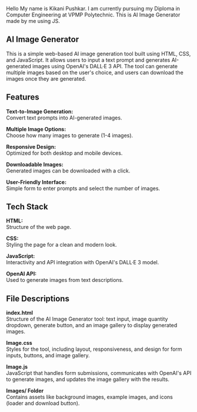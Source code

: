Hello My name is Kikani Pushkar.
I am currently pursuing my Diploma in Computer Engineering at VPMP Polytechnic.
This is AI Image Generator made by me using JS.

<h2>AI Image Generator</h2>
This is a simple web-based AI image generation tool built using HTML, CSS, and JavaScript. It allows users to input a text prompt and generates AI-generated images using OpenAI's DALL·E 3 API. The tool can generate multiple images based on the user's choice, and users can download the images once they are generated.

<h2>Features</h2>
<b>Text-to-Image Generation:</b> <br> Convert text prompts into AI-generated images.<br>

<b>Multiple Image Options:</b> <br> Choose how many images to generate (1-4 images).<br>

<b> Responsive Design:</b> <br> Optimized for both desktop and mobile devices.<br>

<b> Downloadable Images:</b> <br> Generated images can be downloaded with a click.<br>

<b> User-Friendly Interface:</b> <br> Simple form to enter prompts and select the number of images. <br>

<h2>Tech Stack</h2>
<b>HTML:</b> <br> Structure of the web page. <br>

<b> CSS: </b> <br> Styling the page for a clean and modern look.<br>

<b> JavaScript:</b> <br> Interactivity and API integration with OpenAI's DALL·E 3 model.<br>

<b> OpenAI API: </b> <br> Used to generate images from text descriptions.<br>

<h2>File Descriptions </h2>
<b>index.html </b> <br>
Structure of the AI Image Generator tool: text input, image quantity dropdown, generate button, and an image gallery to display generated images. <br>

<b> Image.css </b> <br>
Styles for the tool, including layout, responsiveness, and design for form inputs, buttons, and image gallery.<br>

<b> Image.js </b> <br>
JavaScript that handles form submissions, communicates with OpenAI's API to generate images, and updates the image gallery with the results.<br>

<b> Images/ Folder </b> <br>
Contains assets like background images, example images, and icons (loader and download button).

